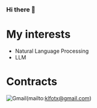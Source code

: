 ### Hi there 👋

# My interests
- Natural Language Processing
- LLM

# Contracts
![Gmail](https://img.shields.io/badge/Gmail-D14836?style=for-the-badge&logo=gmail&logoColor=white&link=mailto:klfotx@gmail.com)(mailto:klfotx@gmail.com)


<!--
**jaehahuh/Jaehahuh** is a ✨ _special_ ✨ repository because its `README.md` (this file) appears on your GitHub profile.

Here are some ideas to get you started:

- 🔭 I’m currently working on ...
- 🌱 I’m currently learning ...
- 👯 I’m looking to collaborate on ...
- 🤔 I’m looking for help with ...
- 💬 Ask me about ...
- 📫 How to reach me: ...
- 😄 Pronouns: ...
- ⚡ Fun fact: ...
-->
